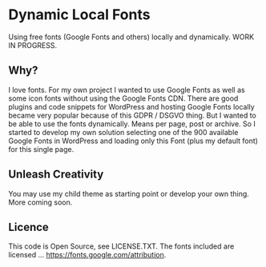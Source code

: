 # Dynamic Local Fonts

Using free fonts (Google Fonts and others) locally and dynamically. WORK IN PROGRESS.

## Why?

I love fonts. For my own project I wanted to use Google Fonts as well as some icon fonts without using the Google Fonts CDN. There are good plugins and code snippets for WordPress and hosting Google Fonts locally became very popular because of this GDPR / DSGVO thing. But I wanted to be able to use the fonts dynamically. Means per page, post or archive. So I started to develop my own solution selecting one of the 900 available Google Fonts in WordPress and loading only this Font (plus my default font) for this single page.

## Unleash Creativity

You may use my child theme as starting point or develop your own thing. More coming soon.

## Licence

This code is Open Source, see LICENSE.TXT. The fonts included are licensed ... https://fonts.google.com/attribution.
